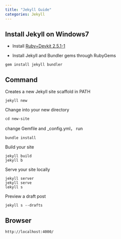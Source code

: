 ```yaml
---
title: "Jekyll Guide"
categories: Jekyll
---
```


## Install Jekyll on Windows7

- Install [Ruby+Devkit 2.5.1-1](https://rubyinstaller.org/downloads/)

- Install Jekyll and Bundler gems through RubyGems

```
gem install jekyll bundler
```  

## Command

Creates a new Jekyll site scaffold in PATH

```
jekyll new
```

Change into your new directory

```
cd new-site
```

change Gemfile and _config.yml，  run

```
bundle install
```

Build your site

```
jekyll build  
jekyll b
```

Serve your site locally

```
jekyll server
jekyll serve
lekyll s
```
Preview a draft post

```
jekyll s --drafts
```

## Browser

```
http://localhost:4000/
```
